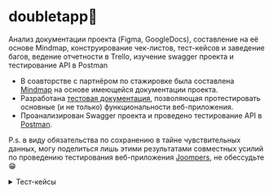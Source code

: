 # doubletapp🤘
Анализ документации проекта (Figma, GoogleDocs), составление на её основе Mindmap, конструирование чек-листов, тест-кейсов и заведение багов, ведение отчетности в Trello, изучение swagger проекта и тестирование API в Postman
<ul>
<li>  В соавторстве с партнёром по стажировке была составлена <a href="https://miro.com/app/board/uXjVN7DDAOk=/?share_link_id=757449914350">Mindmap</a> на основе имеющейся документации проекта. </li> 
<li>  Разработана <a href="https://docs.google.com/spreadsheets/d/1uY7qUu1XAoKXNG6wd3uW6qfrXwS26IECWxh-r2KhdS4/edit?usp=sharing">тестовая документация</a>, позволяющая протестировать основные (и не только) функциональности веб-приложения. </li> 
<li>  Проанализирован Swagger проекта и проведено тестирование API в <a href="https://www.postman.com/security-astronomer-72485128/workspace/joompers/collection/29368662-2102a070-e55d-4c2b-95c6-ae788fda7050?action=share&creator=29368662">Postman</a>.</li> 
</ul>

P.s. в виду обязательства по сохранению в тайне чувствительных данных, могу поделиться лишь этими результатами совместных усилий по проведению тестирования веб-приложения <a href="https://www.joompers.com/">Joompers</a>, не обессудьте😁 

<details>
<summary>Тест-кейсы</summary>

| ID | Заголовок | Предусловия | Тестовые данные | Шаги | Ожидаемый результат |
|:--:|:---------:|:------------:|:---------------:|:----:|:-------------------:|
| 1  | Пример    | Пример       | Пример          | 1. Первый шаг<br>2. Второй шаг<br>3. Третий шаг | ![ЛЕО](https://github.com/leonidzhuravlev/doubletapp/assets/146559834/c518e2ef-d757-4fca-94a6-98b8ce8d7411)             |
| 2  | Пример    | Пример       | Пример          | 1. Первый шаг<br>2. Второй шаг<br>3. Третий шаг | ![](https://github.com/leonidzhuravlev/doubletapp/assets/146559834/225791e8-07f0-4a7f-be80-daee4e233392)              |
| ...| ...       | ...          | ...             | ...  | ...                 |

</details>






